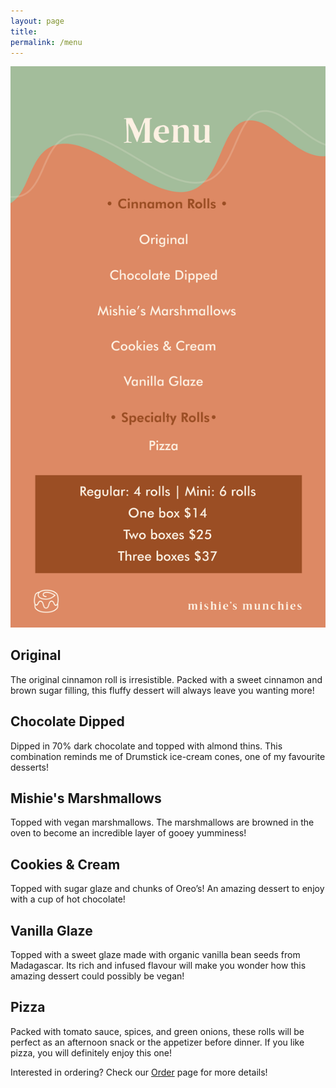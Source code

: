 ```yaml
---
layout: page
title: 
permalink: /menu
---
```


<img class="menu-img" src="../assets/img/menu.svg"
     alt="Menu"/>

## Original
The original cinnamon roll is irresistible. Packed with a sweet cinnamon and brown sugar filling, this fluffy dessert will always leave you wanting more!

## Chocolate Dipped
Dipped in 70% dark chocolate and topped with almond thins. This combination reminds me of Drumstick ice-cream cones, one of my favourite desserts!

## Mishie's Marshmallows
Topped with vegan marshmallows. The marshmallows are browned in the oven to become an incredible layer of gooey yumminess!

## Cookies & Cream
Topped with sugar glaze and chunks of Oreo’s! An amazing dessert to enjoy with a cup of hot chocolate!

## Vanilla Glaze
Topped with a sweet glaze made with organic vanilla bean seeds from Madagascar. Its rich and infused flavour will make you wonder how this amazing dessert could possibly be vegan!

## Pizza
Packed with tomato sauce, spices, and green onions, these rolls will be perfect as an afternoon snack or the appetizer before dinner. If you like pizza, you will definitely enjoy this one!

Interested in ordering? Check our [Order](order) page for more details!